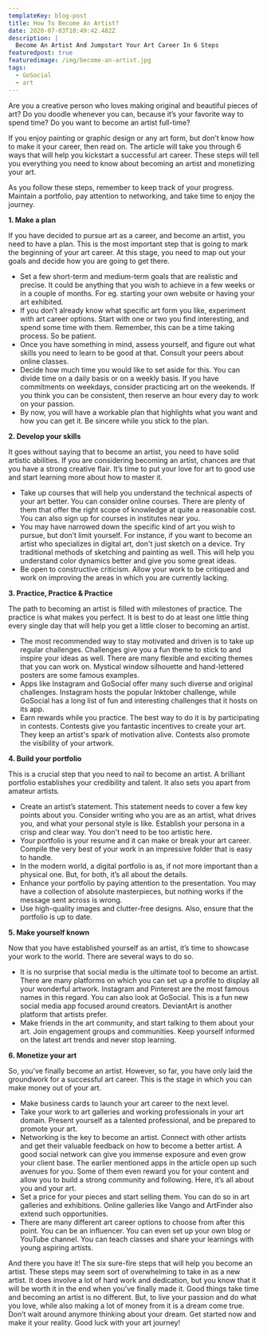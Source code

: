 ```yaml
---
templateKey: blog-post
title: How To Become An Artist?
date: 2020-07-03T10:49:42.482Z
description: |
  Become An Artist And Jumpstart Your Art Career In 6 Steps
featuredpost: true
featuredimage: /img/become-an-artist.jpg
tags:
  - GoSocial
  - art
---
```

Are you a creative person who loves making original and beautiful pieces of art? Do you doodle whenever you can, because it’s your favorite way to spend time? Do you want to become an artist full-time?

If you enjoy painting or graphic design or any art form, but don’t know how to make it your career, then read on. The article will take you through 6 ways that will help you kickstart a successful art career. These steps will tell you everything you need to know about becoming an artist and monetizing your art.

As you follow these steps, remember to keep track of your progress. Maintain a portfolio, pay attention to networking, and take time to enjoy the journey.

**1.  Make a plan**

If you have decided to pursue art as a career, and become an artist, you need to have a plan. This is the most important step that is going to mark the beginning of your art career. At this stage, you need to map out your goals and decide how you are going to get there.

* Set a few short-term and medium-term goals that are realistic and precise. It could be anything that you wish to achieve in a few weeks or in a couple of months. For eg. starting your own website or having your art exhibited.
* If you don’t already know what specific art form you like, experiment with art career options.  Start with one or two you find interesting, and spend some time with them. Remember, this can be a time taking process. So be patient.
* Once you have something in mind, assess yourself, and figure out what skills you need to learn to be good at that. Consult your peers about online classes.
* Decide how much time you would like to set aside for this. You can divide time on a daily basis or on a weekly basis. If you have commitments on weekdays, consider practicing art on the weekends. If you think you can be consistent, then reserve an hour every day to work on your passion.
* By now, you will have a workable plan that highlights what you want and how you can get it. Be sincere while you stick to the plan.

**2.   Develop your skills**

It goes without saying that to become an artist, you need to have solid artistic abilities. If you are considering becoming an artist, chances are that you have a strong creative flair. It’s time to put your love for art to good use and start learning more about how to master it.

* Take up courses that will help you understand the technical aspects of your art better. You can consider online courses. There are plenty of them that offer the right scope of knowledge at quite a reasonable cost. You can also sign up for courses in institutes near you.
* You may have narrowed down the specific kind of art you wish to pursue, but don’t limit yourself. For instance, if you want to become an artist who specializes in digital art, don't just sketch on a device. Try traditional methods of sketching and painting as well. This will help you understand color dynamics better and give you some great ideas.
* Be open to constructive criticism. Allow your work to be critiqued and work on improving the areas in which you are currently lacking.

**3. Practice, Practice & Practice**

The path to becoming an artist is filled with milestones of practice. The practice is what makes you perfect. It is best to do at least one little thing every single day that will help you get a little closer to becoming an artist.

* The most recommended way to stay motivated and driven is to take up regular challenges. Challenges give you a fun theme to stick to and inspire your ideas as well. There are many flexible and exciting themes that you can work on. Mystical window silhouette and hand-lettered posters are some famous examples.
* Apps like Instagram and GoSocial offer many such diverse and original challenges. Instagram hosts the popular Inktober challenge, while GoSocial has a long list of fun and interesting challenges that it hosts on its app.
* Earn rewards while you practice. The best way to do it is by participating in contests. Contests give you fantastic incentives to create your art. They keep an artist's spark of motivation alive. Contests also promote the visibility of your artwork.

**4. Build your portfolio**

This is a crucial step that you need to nail to become an artist. A brilliant portfolio establishes your credibility and talent. It also sets you apart from amateur artists.

* Create an artist’s statement. This statement needs to cover a few key points about you. Consider writing who you are as an artist, what drives you, and what your personal style is like. Establish your persona in a crisp and clear way. You don't need to be too artistic here.
* Your portfolio is your resume and it can make or break your art career. Compile the very best of your work in an impressive folder that is easy to handle.
* In the modern world, a digital portfolio is as, if not more important than a physical one. But, for both, it’s all about the details.
* Enhance your portfolio by paying attention to the presentation. You may have a collection of absolute masterpieces, but nothing works if the message sent across is wrong.
* Use high-quality images and clutter-free designs. Also, ensure that the portfolio is up to date.

**5. Make yourself known**

Now that you have established yourself as an artist, it’s time to showcase your work to the world. There are several ways to do so.

* It is no surprise that social media is the ultimate tool to become an artist. There are many platforms on which you can set up a profile to display all your wonderful artwork. Instagram and Pinterest are the most famous names in this regard. You can also look at GoSocial. This is a fun new social media app focused around creators. DeviantArt is another platform that artists prefer.
* Make friends in the art community, and start talking to them about your art. Join engagement groups and communities. Keep yourself informed on the latest art trends and never stop learning.

**6. Monetize your art**

So, you’ve finally become an artist. However, so far, you have only laid the groundwork for a successful art career. This is the stage in which you can make money out of your art.

* Make business cards to launch your art career to the next level.
* Take your work to art galleries and working professionals in your art domain. Present yourself as a talented professional, and be prepared to promote your art.
* Networking is the key to become an artist. Connect with other artists and get their valuable feedback on how to become a better artist. A good social network can give you immense exposure and even grow your client base. The earlier mentioned apps in the article open up such avenues for you. Some of them even reward you for your content and allow you to build a strong community and following. Here, it’s all about you and your art.
* Set a price for your pieces and start selling them. You can do so in art galleries and exhibitions. Online galleries like Vango and ArtFinder also extend such opportunities.
* There are many different art career options to choose from after this point. You can be an influencer. You can even set up your own blog or YouTube channel. You can teach classes and share your learnings with young aspiring artists.

And there you have it! The six sure-fire steps that will help you become an artist. These steps may seem sort of overwhelming to take in as a new artist. It does involve a lot of hard work and dedication, but you know that it will be worth it in the end when you’ve finally made it. Good things take time and becoming an artist is no different. But, to live your passion and do what you love, while also making a lot of money from it is a dream come true. Don’t wait around anymore thinking about your dream. Get started now and make it your reality. Good luck with your art journey!
